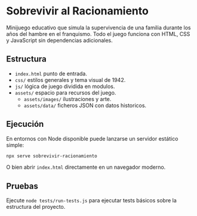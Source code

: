 # Sobrevivir al Racionamiento

Minijuego educativo que simula la supervivencia de una familia durante los años del hambre en el franquismo. Todo el juego funciona con HTML, CSS y JavaScript sin dependencias adicionales.

## Estructura
- `index.html` punto de entrada.
- `css/` estilos generales y tema visual de 1942.
- `js/` lógica de juego dividida en modulos.
- `assets/` espacio para recursos del juego.
  - `assets/images/` ilustraciones y arte.
  - `assets/data/` ficheros JSON con datos historicos.

## Ejecución

En entornos con Node disponible puede lanzarse un servidor estático simple:

```bash
npx serve sobrevivir-racionamiento
```

O bien abrir `index.html` directamente en un navegador moderno.

## Pruebas

Ejecute `node tests/run-tests.js` para ejecutar tests básicos sobre la estructura del proyecto.

